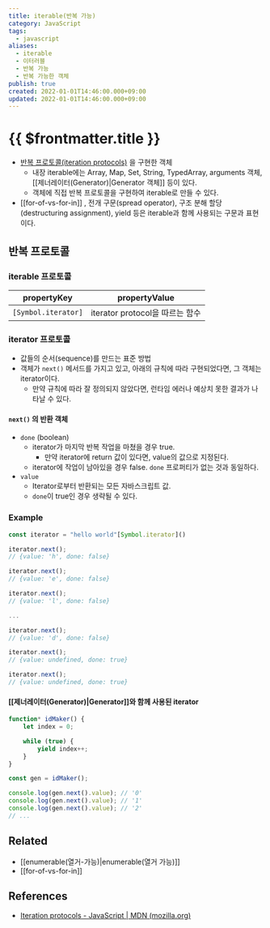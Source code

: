```yaml
---
title: iterable(반복 가능)
category: JavaScript
tags:
  - javascript
aliases:
  - iterable
  - 이터러블
  - 반복 가능
  - 반복 가능한 객체
publish: true
created: 2022-01-01T14:46:00.000+09:00
updated: 2022-01-01T14:46:00.000+09:00
---
```


# {{ $frontmatter.title }}

- [반복 프로토콜(iteration protocols)](https://developer.mozilla.org/ko/docs/Web/JavaScript/Reference/Iteration_protocols) 을 구현한 객체
  - 내장 iterable에는 Array, Map, Set, String, TypedArray, arguments 객체, [[제너레이터(Generator)|Generator 객체]] 등이 있다.
  - 객체에 직접 반복 프로토콜을 구현하여 iterable로 만들 수 있다.
- [[for-of-vs-for-in]] , 전개 구문(spread operator), 구조 분해 할당(destructuring assignment), yield 등은 iterable과 함께 사용되는 구문과 표현이다.

## 반복 프로토콜

### iterable 프로토콜

| propertyKey         | propertyValue                   |
| ------------------- | ------------------------------- |
| `[Symbol.iterator]` | iterator protocol을 따르는 함수 |

### iterator 프로토콜

- 값들의 순서(sequence)를 만드는 표준 방법
- 객체가 `next()` 메서드를 가지고 있고, 아래의 규칙에 따라 구현되었다면, 그 객체는 iterator이다.
  - 만약 규칙에 따라 잘 정의되지 않았다면, 런타임 에러나 예상치 못한 결과가 나타날 수 있다.

#### `next()` 의 반환 객체

- `done` (boolean)
  - iterator가 마지막 반복 작업을 마쳤을 경우 true.
    - 만약 iterator에 return 값이 있다면, value의 값으로 지정된다.
  - iterator에 작업이 남아있을 경우 false. `done` 프로퍼티가 없는 것과 동일하다.
- `value`
  - Iterator로부터 반환되는 모든 자바스크립트 값.
  - `done`이 true인 경우 생략될 수 있다.

### Example

```js
const iterator = "hello world"[Symbol.iterator]()

iterator.next();
// {value: 'h', done: false}

iterator.next();
// {value: 'e', done: false}

iterator.next();
// {value: 'l', done: false}

...

iterator.next();
// {value: 'd', done: false}

iterator.next();
// {value: undefined, done: true}

iterator.next();
// {value: undefined, done: true}
```

#### [[제너레이터(Generator)|Generator]]와 함께 사용된 iterator

```js
function* idMaker() {
	let index = 0;

	while (true) {
		yield index++;
	}
}

const gen = idMaker();

console.log(gen.next().value); // '0'
console.log(gen.next().value); // '1'
console.log(gen.next().value); // '2'
// ...
```

## Related

- [[enumerable(열거-가능)|enumerable(열거 가능)]]
- [[for-of-vs-for-in]]

## References

- [Iteration protocols - JavaScript | MDN (mozilla.org)](https://developer.mozilla.org/ko/docs/Web/JavaScript/Reference/Iteration_protocols)
